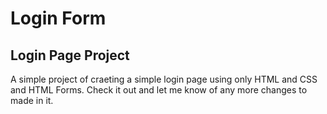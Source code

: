 # Login Form
## Login Page Project
A simple project of craeting a simple login page using only HTML and CSS and HTML Forms.
Check it out and let me know of any more changes to made in it.